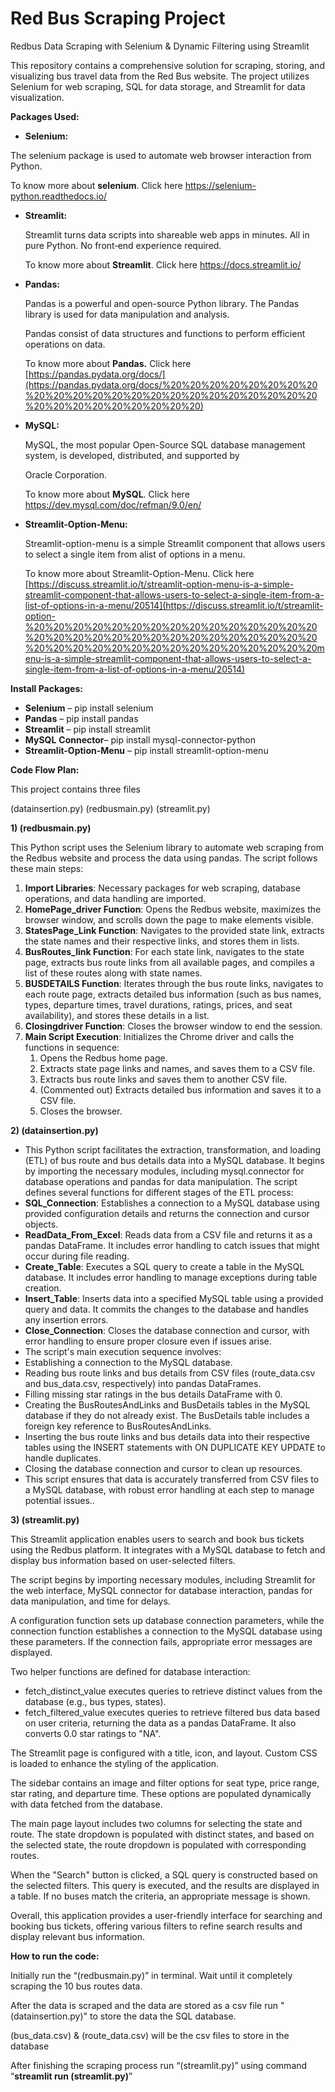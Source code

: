 # Red Bus Scraping Project

Redbus Data Scraping with Selenium &amp; Dynamic Filtering using Streamlit

This repository contains a comprehensive solution for scraping, storing, and visualizing bus travel data from the Red Bus website. The project utilizes Selenium for web scraping, SQL for data storage, and Streamlit for data visualization.

**Packages Used:**

- **Selenium:**

The selenium package is used to automate web browser interaction from Python.

To know more about **selenium**. Click here <https://selenium-python.readthedocs.io/>

- **Streamlit:**

  Streamlit turns data scripts into shareable web apps in minutes. All in pure Python. No front‑end experience required.

  To know more about **Streamlit**. Click here <https://docs.streamlit.io/>

- **Pandas:**

  Pandas is a powerful and open-source Python library. The Pandas library is used for data manipulation and analysis.

  Pandas consist of data structures and functions to perform efficient operations on data.

  To know more about **Pandas.** Click here [https://pandas.pydata.org/docs/](https://pandas.pydata.org/docs/%20%20%20%20%20%20%20%20%20%20%20%20%20%20%20%20%20%20%20%20%20%20%20%20%20%20%20%20%20%20%20%20) 

- **MySQL:**

  MySQL, the most popular Open-Source SQL database management system, is developed, distributed, and supported by 

  Oracle Corporation. 

  To know more about **MySQL**. Click here <https://dev.mysql.com/doc/refman/9.0/en/>

- **Streamlit-Option-Menu:**
  
  Streamlit-option-menu is a simple Streamlit component that allows users to select a single item from alist of options in a menu.

  To know more about Streamlit-Option-Menu. Click here [https://discuss.streamlit.io/t/streamlit-option-menu-is-a-simple-streamlit-component-that-allows-users-to-select-a-single-item-from-a-list-of-options-in-a-menu/20514](https://discuss.streamlit.io/t/streamlit-option-%20%20%20%20%20%20%20%20%20%20%20%20%20%20%20%20%20%20%20%20%20%20%20%20%20%20%20%20%20%20%20%20%20%20%20%20%20%20%20%20%20%20%20%20%20menu-is-a-simple-streamlit-component-that-allows-users-to-select-a-single-item-from-a-list-of-options-in-a-menu/20514)

**Install Packages:**

- **Selenium** – pip install selenium
- **Pandas** – pip install pandas
- **Streamlit** – pip install streamlit
- **MySQL** **Connector**– pip install mysql-connector-python
- **Streamlit-Option-Menu** – pip install streamlit-option-menu

**Code Flow Plan:**

This project contains three files

(datainsertion.py)
(redbusmain.py)
(streamlit.py)

**1) (redbusmain.py)**

This Python script uses the Selenium library to automate web scraping from the Redbus website and process the data using pandas. The script follows these main steps:

1. **Import Libraries**: Necessary packages for web scraping, database operations, and data handling are imported.
1. **HomePage\_driver Function**: Opens the Redbus website, maximizes the browser window, and scrolls down the page to make elements visible.
1. **StatesPage\_Link Function**: Navigates to the provided state link, extracts the state names and their respective links, and stores them in lists.
1. **BusRoutes\_link Function**: For each state link, navigates to the state page, extracts bus route links from all available pages, and compiles a list of these routes along with state names.
1. **BUSDETAILS Function**: Iterates through the bus route links, navigates to each route page, extracts detailed bus information (such as bus names, types, departure times, travel durations, ratings, prices, and seat availability), and stores these details in a list.
1. **Closingdriver Function**: Closes the browser window to end the session.
1. **Main Script Execution**: Initializes the Chrome driver and calls the functions in sequence:
   1. Opens the Redbus home page.
   1. Extracts state page links and names, and saves them to a CSV file.
   1. Extracts bus route links and saves them to another CSV file.
   1. (Commented out) Extracts detailed bus information and saves it to a CSV file.
   1. Closes the browser.

**2) (datainsertion.py)**

- This Python script facilitates the extraction, transformation, and loading (ETL) of bus route and bus details data into a MySQL database. It begins by importing the necessary modules, including mysql.connector for database operations and pandas for data manipulation. The script defines several functions for different stages of the ETL process:
- **SQL\_Connection**: Establishes a connection to a MySQL database using provided configuration details and returns the connection and cursor objects.
- **ReadData\_From\_Excel**: Reads data from a CSV file and returns it as a pandas DataFrame. It includes error handling to catch issues that might occur during file reading.
- **Create\_Table**: Executes a SQL query to create a table in the MySQL database. It includes error handling to manage exceptions during table creation.
- **Insert\_Table**: Inserts data into a specified MySQL table using a provided query and data. It commits the changes to the database and handles any insertion errors.
- **Close\_Connection**: Closes the database connection and cursor, with error handling to ensure proper closure even if issues arise.
- The script's main execution sequence involves:
- Establishing a connection to the MySQL database.
- Reading bus route links and bus details from CSV files (route\_data.csv and bus\_data.csv, respectively) into pandas DataFrames.
- Filling missing star ratings in the bus details DataFrame with 0.
- Creating the BusRoutesAndLinks and BusDetails tables in the MySQL database if they do not already exist. The BusDetails table includes a foreign key reference to BusRoutesAndLinks.
- Inserting the bus route links and bus details data into their respective tables using the INSERT statements with ON DUPLICATE KEY UPDATE to handle duplicates.
- Closing the database connection and cursor to clean up resources.
- This script ensures that data is accurately transferred from CSV files to a MySQL database, with robust error handling at each step to manage potential issues..

**3) (streamlit.py)**

This Streamlit application enables users to search and book bus tickets using the Redbus platform. It integrates with a MySQL database to fetch and display bus information based on user-selected filters.

The script begins by importing necessary modules, including Streamlit for the web interface, MySQL connector for database interaction, pandas for data manipulation, and time for delays.

A configuration function sets up database connection parameters, while the connection function establishes a connection to the MySQL database using these parameters. If the connection fails, appropriate error messages are displayed.

Two helper functions are defined for database interaction:

- fetch\_distinct\_value executes queries to retrieve distinct values from the database (e.g., bus types, states).
- fetch\_filtered\_value executes queries to retrieve filtered bus data based on user criteria, returning the data as a pandas DataFrame. It also converts 0.0 star ratings to "NA".

The Streamlit page is configured with a title, icon, and layout. Custom CSS is loaded to enhance the styling of the application.

The sidebar contains an image and filter options for seat type, price range, star rating, and departure time. These options are populated dynamically with data fetched from the database.

The main page layout includes two columns for selecting the state and route. The state dropdown is populated with distinct states, and based on the selected state, the route dropdown is populated with corresponding routes.

When the "Search" button is clicked, a SQL query is constructed based on the selected filters. This query is executed, and the results are displayed in a table. If no buses match the criteria, an appropriate message is shown.

Overall, this application provides a user-friendly interface for searching and booking bus tickets, offering various filters to refine search results and display relevant bus information.


**How to run the code:**

Initially run the “(redbusmain.py)”  in terminal. Wait until it completely scraping the 10 bus routes data.

After the data is scraped and the data are stored as a csv file run "(datainsertion.py)" to store the data the SQL database.

(bus_data.csv) & (route_data.csv) will be the csv files to store in the database 

After finishing the scraping process run “(streamlit.py)” using command “**streamlit run (streamlit.py)**”
